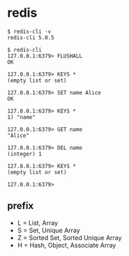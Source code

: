 # redis

```
$ redis-cli -v
redis-cli 5.0.5
```

```
$ redis-cli
127.0.0.1:6379> FLUSHALL
OK

127.0.0.1:6379> KEYS *
(empty list or set)

127.0.0.1:6379> SET name Alice
OK

127.0.0.1:6379> KEYS *
1) "name"

127.0.0.1:6379> GET name
"Alice"

127.0.0.1:6379> DEL name
(integer) 1

127.0.0.1:6379> KEYS *
(empty list or set)

127.0.0.1:6379>
```

## prefix

- L = List, Array
- S = Set, Unique Array
- Z = Sorted Set, Sorted Unique Array
- H = Hash, Object, Associate Array
